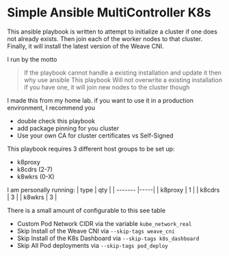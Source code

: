# Simple Ansible MultiController K8s
This ansible playbook is written to attempt to initialize a cluster if one does
not already exists. Then join each of the worker nodes to that cluster. 
Finally, it will install the latest version of the Weave CNI. 

I run by the motto
> If the playbook cannot handle a existing installation and update it
> then why use ansible
This playbook Will not overwrite a existing installation if you have one, 
it will join new nodes to the cluster though

I made this from my home lab. if you want to use it in a production
environment, I recommend you 
 - double check this playbook
 - add package pinning for you cluster
 - Use your own CA for cluster certificates vs Self-Signed

This playbook requires 3 different host groups to be set up:
 -  k8proxy
 -  k8cdrs (2-7)
 -  k8wkrs (0-X)

I am personally running:
|   type  | qty |
| ------- |-----|
| k8proxy | 1   |
| k8cdrs  | 3   |
| k8wkrs  | 3   |

There is a small amount of configurable to this see table
  - Custom Pod Network CIDR via the variable `kube_network_real`
  - Skip Install of the Weave CNI via `--skip-tags weave_cni`
  - Skip Install of the K8s Dashboard via `--skip-tags k8s_dashboard`
  - Skip All Pod deployments via `--skip-tags pod_deploy`